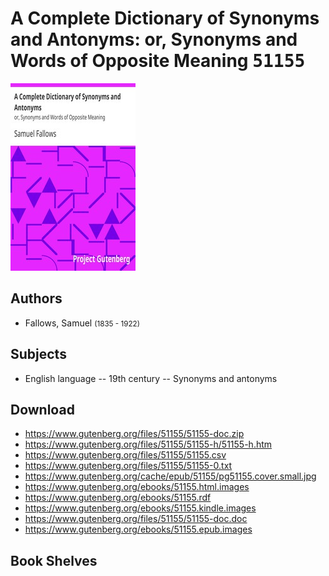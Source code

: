 # A Complete Dictionary of Synonyms and Antonyms: or, Synonyms and Words of Opposite Meaning <kbd>51155</kbd>

![](./cover.medium.jpg "")

## Authors


 - Fallows, Samuel <small>(1835 - 1922)</small>

## Subjects


 - English language -- 19th century -- Synonyms and antonyms

## Download


 - https://www.gutenberg.org/files/51155/51155-doc.zip
 - https://www.gutenberg.org/files/51155/51155-h/51155-h.htm
 - https://www.gutenberg.org/files/51155/51155.csv
 - https://www.gutenberg.org/files/51155/51155-0.txt
 - https://www.gutenberg.org/cache/epub/51155/pg51155.cover.small.jpg
 - https://www.gutenberg.org/ebooks/51155.html.images
 - https://www.gutenberg.org/ebooks/51155.rdf
 - https://www.gutenberg.org/ebooks/51155.kindle.images
 - https://www.gutenberg.org/files/51155/51155-doc.doc
 - https://www.gutenberg.org/ebooks/51155.epub.images

## Book Shelves


